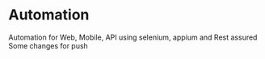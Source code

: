 # Automation
Automation for Web, Mobile, API using selenium, appium and Rest assured
Some changes for push